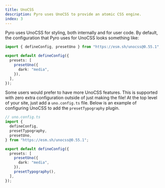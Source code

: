```yaml
---
title: UnoCSS
description: Pyro uses UnoCSS to provide an atomic CSS engine.
index: 3
---
```


Pyro uses UnoCSS for styling, both internally and for user code. By default, the
configuration that Pyro uses for UnoCSS looks something like:

```ts
import { defineConfig, presetUno } from "https://esm.sh/unocss@0.55.1";

export default defineConfig({
  presets: [
    presetUno({
      dark: "media",
    }),
  ],
});
```

Some users would prefer to have more UnoCSS features. This is supported with
zero extra configuration outside of just making the file! At the top level of
your site, just add a `uno.config.ts` file. Below is an example of configuring
UnoCSS to add the `presetTypography` plugin.

```ts
// uno.config.ts
import {
  defineConfig,
  presetTypography,
  presetUno,
} from "https://esm.sh/unocss@0.55.1";

export default defineConfig({
  presets: [
    presetUno({
      dark: "media",
    }),
    presetTypography(),
  ],
});
```
